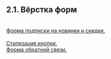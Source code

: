 <h2>2.1. Вёрстка форм</h2>
<br><a href="https://github.com/netology-code/html-2-homeworks/blob/master/forms/news-and-offers-form">Форма подписки на новинки и скидки.</a>
<br><a href="https://github.com/netology-code/html-2-homeworks/blob/master/forms/button-effects"><br><a href="">Стилизация кнопки.</a>
<br><a href="https://github.com/netology-code/html-2-homeworks/blob/master/forms/feedback-form">Форма обратной связи.</a>
